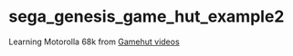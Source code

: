 # sega_genesis_game_hut_example2

Learning Motorolla 68k from [Gamehut videos](https://www.youtube.com/watch?v=tdjVfl_YWd8)
